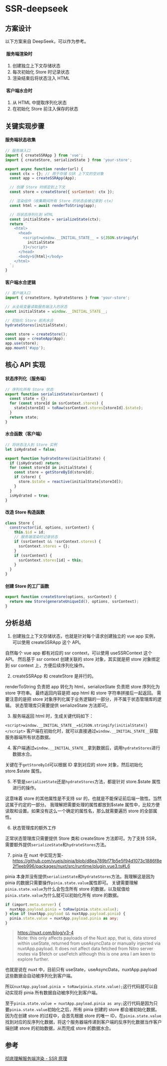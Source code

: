 # SSR-deepseek

## 方案设计

以下方案来自 DeepSeek，可以作为参考。

#### ​ 服务端渲染时

1. 创建独立上下文存储状态
2. 每次初始化 Store 时记录状态
3. 渲染结束后将状态注入 HTML

#### ​ 客户端水合时

1. 从 HTML 中提取序列化状态
2. 在初始化 Store 前注入保存的状态

## 关键实现步骤

#### 服务端状态收集

```js
// 服务端入口
import { createSSRApp } from 'vue';
import { createStore, serializeState } from 'your-store';

export async function render(url) {
  const ctx = {}; // 用于存储 SSR 上下文的空对象
  const app = createSSRApp(App);

  // 创建 Store 时绑定到上下文
  const store = createStore({ ssrContext: ctx });

  // 渲染组件（收集期间所有 Store 的状态会被记录到 ctx）
  const html = await renderToString(app);

  // 将状态序列化到 HTML
  const initialState = serializeState(ctx);
  return `
    <html>
      <head>
        <script>window.__INITIAL_STATE__ = ${JSON.stringify(
          initialState
        )}</script>
      </head>
      <body>${html}</body>
    </html>
  `;
}
```

#### 客户端水合逻辑

```js
// 客户端入口
import { createStore, hydrateStores } from 'your-store';

// 从全局变量读取服务端注入的状态
const initialState = window.__INITIAL_STATE__;

// 初始化 Store 前先水合
hydrateStores(initialState);

const store = createStore();
const app = createApp(App);
app.use(store);
app.mount('#app');
```

## 核心 API 实现

#### 状态序列化（服务端）

```js
// 序列化所有 Store 状态
export function serializeState(ssrContext) {
  const state = {};
  for (const storeId in ssrContext.stores) {
    state[storeId] = toRaw(ssrContext.stores[storeId].$state);
  }
  return state;
}
```

#### 水合函数（客户端）

```js
// 将状态注入到 Store 实例
let isHydrated = false;

export function hydrateStores(initialState) {
  if (isHydrated) return;
  for (const storeId in initialState) {
    const store = getStoreById(storeId);
    if (store) {
      store.$state = reactive(initialState[storeId]);
    }
  }
  isHydrated = true;
}
```

#### 改造 Store 构造函数

```js
class Store {
  constructor(id, options, ssrContext) {
    this.$id = id;
    // 服务端渲染时记录状态
    if (ssrContext && !ssrContext.stores) {
      ssrContext.stores = {};
    }
    if (ssrContext) {
      ssrContext.stores[id] = this;
    }
  }
}
```

#### 创建 Store 的工厂函数

```js
export function createStore(options, ssrContext) {
  return new Store(generateUniqueId(), options, ssrContext);
}
```

## 分析总结

1. 创建独立上下文存储状态，也就是针对每个请求创建独立的 vue app 实例，可以使用 createSSRApp 这个 API。

自然每个 vue app 都有对应的 ssr context，可以使用 useSSRContext 这个 API。
然后基于 ssr context 创建关联的 store 对象，其实就是把 store 对象绑定到 ssr context 上，方便后续序列化操作。

2. createSSRApp 和 createStore 是并行的。

renderToString 负责把 app 转化为 html，serializeState 负责把 store 序列化为 store 字符串。
最终返回内容是把 app html 和 store 字符串拼接后一起返回。
需要注意的是把 store 对象序列化属于业务逻辑的一部分，并不属于状态管理库的逻辑。
状态管理库只需要提供 serializeState 方法即可。

3. 服务端返回 html 时，生成关键代码如下：

`<script>window.__INITIAL_STATE__=${JSON.stringify(initialState)}</script>`
客户端在初始化时，就可以直接通过`window.__INITIAL_STATE__`获取服务器端所有状态数据。

4. 客户端通过`window.__INITIAL_STATE__`拿到数据后，调用`hydrateStores`进行数据水合。

关键在于`getStoreById`可以根据 ID 拿到对应的 store 对象，然后初始化 store.$state 属性。

5. 不管是`serializeState`还是`hydrateStores`方法，都是针对 store.$state 属性进行的操作。

这意味着 store 的其他属性是不支持 ssr 的，也就是不能保证前后端一致性。当然这属于约定的一部分。
我理解把需要处理的属性都放到$state 属性中，比较方便读取和设置。如果没有这么一个确定的属性名，那么就需要遍历 store 的全部属性。

6. 状态管理库的额外工作

正常状态管理库只需要提供 Store 类和 createStore 方法即可。为了支持 SSR，需要额外提供`serializeState`和`hydrateStores`方法。

7. pinia 在 nuxt 中实现方案-https://github.com/vuejs/pinia/blob/d8ea789bf71b5e5f94d1073c1886f8e2f1eeb996/packages/nuxt/src/runtime/plugin.vue3.ts#L6

pinia 本身并没有提供`serializeState`和`hydrateStores`方法。我理解这是因为 pinia 的数据只需要操作`pinia.state.value`属性即可。
关键需要理解`pinia.state.value`为什么会包含所有 store 的数据，以及赋值给`pinia.state.value`为什么就可以初始化所有 store 的数据。

```ts
if (import.meta.server) {
  nuxtApp.payload.pinia = toRaw(pinia.state.value);
} else if (nuxtApp.payload && nuxtApp.payload.pinia) {
  pinia.state.value = nuxtApp.payload.pinia as any;
}
```

> https://nuxt.com/blog/v3-4  
> Note: this only affects payloads of the Nuxt app, that is, data stored within useState, returned from useAsyncData or manually injected via nuxtApp.payload. It does not affect data fetched from Nitro server routes via $fetch or useFetch although this is one area I am keen to explore further.

也就是说在 nuxt 中，目前只有 useState，useAsyncData，nuxtApp.payload 这些数据会自动被序列化到客户端。

所以`nuxtApp.payload.pinia = toRaw(pinia.state.value);`这行代码就可以自动实现将 pinia 所有数据自动被序列化到客户端。

至于`pinia.state.value = nuxtApp.payload.pinia as any;`这行代码是因为只要`pinia.state.value`初始化之后，所有 pinia 创建的 store 都会被初始化数据。因为在创建 store 的过程中，会首先根据 store 的唯一 ID，在`pinia.state.value`找到对应的反序列化数据，将这个服务器端传递到客户端的反序列化数据当作客户端创建 store 的初始数据，从而完成 store 的数据水合。

## 参考

[彻底理解服务端渲染 - SSR 原理](https://github.com/yacan8/blog/issues/30)
